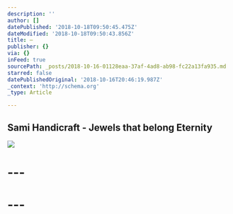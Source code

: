 ```yaml
---
description: ''
author: []
datePublished: '2018-10-18T09:50:45.475Z'
dateModified: '2018-10-18T09:50:43.856Z'
title: —
publisher: {}
via: {}
inFeed: true
sourcePath: _posts/2018-10-16-01128eaa-37af-4ad8-ab98-fc22a13fa935.md
starred: false
datePublishedOriginal: '2018-10-16T20:46:19.987Z'
_context: 'http://schema.org'
_type: Article

---
```

## Sami Handicraft - Jewels that belong Eternity
![](https://the-grid-user-content.s3-us-west-2.amazonaws.com/b4632c53-9903-4ed9-9b85-c6bfb1efd0c3.jpg)

# ---

# ---